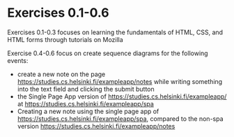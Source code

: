 # Exercises 0.1-0.6 

Exercises 0.1-0.3 focuses on learning the fundamentals of HTML, CSS, and HTML forms through tutorials on Mozilla

Exercise 0.4-0.6 focus on create sequence diagrams for the following events:
* create a new note on the page https://studies.cs.helsinki.fi/exampleapp/notes while writing something into the text field and clicking the submit button
* the Single Page App version of https://studies.cs.helsinki.fi/exampleapp/ at https://studies.cs.helsinki.fi/exampleapp/spa
* Creating a new note using the single page app of https://studies.cs.helsinki.fi/exampleapp/spa, compared to the non-spa version https://studies.cs.helsinki.fi/exampleapp/notes

